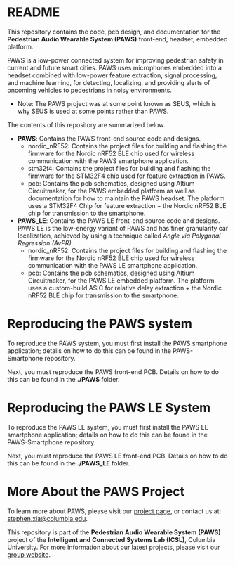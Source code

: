 # README #

This repository contains the code, pcb design, and documentation for the **Pedestrian Audio Wearable System (PAWS)** front-end, headset, embedded platform.

PAWS is a low-power connected system for improving pedestrian safety in current and future smart cities. PAWS uses microphones embedded into a headset combined with low-power feature extraction, signal processing, and machine learning, for detecting, localizing, and providing alerts of oncoming vehicles to pedestrians in noisy environments.

* Note: The PAWS project was at some point known as SEUS, which is why SEUS is used at some points rather than PAWS.

The contents of this repository are summarized below.

* **PAWS**: Contains the PAWS front-end source code and designs.
	* nordic_nRF52: Contains the project files for building and flashing the firmware for the Nordic nRF52 BLE chip used for wireless communication with the PAWS smartphone application.
	* stm32f4: Contains the project files for building and flashing the firmware for the STM32F4 chip used for feature extraction in PAWS.
	* pcb: Contains the pcb schematics, designed using Altium Circuitmaker, for the PAWS embedded platform as well as documentation for how to maintain the PAWS headset. The platform uses a STM32F4 Chip for feature extraction + the Nordic nRF52 BLE chip for transmission to the smartphone.
* **PAWS_LE**: Contains the PAWS LE front-end source code and designs. PAWS LE is the low-energy variant of PAWS and has finer granularity car localization, achieved by using a technique called *Angle via Polygonal Regression (AvPR)*.
	* nordic_nRF52: Contains the project files for building and flashing the firmware for the Nordic nRF52 BLE chip used for wireless communication with the PAWS LE smartphone application.
	* pcb: Contains the pcb schematics, designed using Altium Circuitmaker, for the PAWS LE embedded platform. The platform uses a custom-build ASIC for relative delay extraction + the Nordic nRF52 BLE chip for transmission to the smartphone.

# Reproducing the PAWS system

To reproduce the PAWS system, you must first install the PAWS smartphone application; details on how to do this can be found in the PAWS-Smartphone repository.

Next, you must reproduce the PAWS front-end PCB. Details on how to do this can be found in the **./PAWS** folder.

# Reproducing the PAWS LE System

To reproduce the PAWS LE system, you must first install the PAWS LE smartphone application; details on how to do this can be found in the PAWS-Smartphone repository.

Next, you must reproduce the PAWS LE front-end PCB. Details on how to do this can be found in the **./PAWS_LE** folder.

# More About the PAWS Project
To learn more about PAWS, please visit our [project page](http://icsl.ee.columbia.edu/projects/seus), or contact us at: [stephen.xia@columbia.edu](stephen.xia@columbia.edu). 	 
	
This repository is part of the **Pedestrian Audio Wearable System (PAWS)** project of the **Intelligent and Connected Systems Lab (ICSL)**, Columbia University.
For more information about our latest projects, please visit our [group website](http://icsl.ee.columbia.edu).